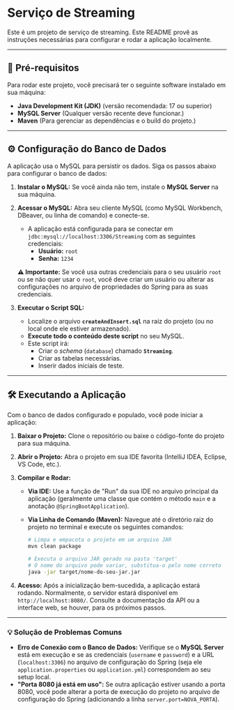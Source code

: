 # Serviço de Streaming

Este é um projeto de serviço de streaming. Este README provê as instruções necessárias para configurar e rodar a aplicação localmente.

---

## 🚀 Pré-requisitos

Para rodar este projeto, você precisará ter o seguinte software instalado em sua máquina:

* **Java Development Kit (JDK)** (versão recomendada: 17 ou superior)
* **MySQL Server** (Qualquer versão recente deve funcionar.)
* **Maven** (Para gerenciar as dependências e o build do projeto.)

---

## ⚙️ Configuração do Banco de Dados

A aplicação usa o MySQL para persistir os dados. Siga os passos abaixo para configurar o banco de dados:

1.  **Instalar o MySQL:** Se você ainda não tem, instale o **MySQL Server** na sua máquina.
2.  **Acessar o MySQL:** Abra seu cliente MySQL (como MySQL Workbench, DBeaver, ou linha de comando) e conecte-se.

    * A aplicação está configurada para se conectar em `jdbc:mysql://localhost:3306/Streaming` com as seguintes credenciais:
        * **Usuário:** `root`
        * **Senha:** `1234`

    **⚠️ Importante:** Se você usa outras credenciais para o seu usuário `root` ou se não quer usar o `root`, você deve criar um usuário ou alterar as configurações no arquivo de propriedades do Spring para as suas credenciais.

3.  **Executar o Script SQL:**
    * Localize o arquivo **`createAndInsert.sql`** na raiz do projeto (ou no local onde ele estiver armazenado).
    * **Execute todo o conteúdo deste script** no seu MySQL.
    * Este script irá:
        * Criar o *schema* (`database`) chamado **`Streaming`**.
        * Criar as tabelas necessárias.
        * Inserir dados iniciais de teste.

---

## 🛠️ Executando a Aplicação

Com o banco de dados configurado e populado, você pode iniciar a aplicação:

1.  **Baixar o Projeto:** Clone o repositório ou baixe o código-fonte do projeto para sua máquina.
2.  **Abrir o Projeto:** Abra o projeto em sua IDE favorita (IntelliJ IDEA, Eclipse, VS Code, etc.).
3.  **Compilar e Rodar:**
    * **Via IDE:** Use a função de "Run" da sua IDE no arquivo principal da aplicação (geralmente uma classe que contém o método `main` e a anotação `@SpringBootApplication`).
    * **Via Linha de Comando (Maven):** Navegue até o diretório raiz do projeto no terminal e execute os seguintes comandos:

        ```bash
        # Limpa e empacota o projeto em um arquivo JAR
        mvn clean package
        
        # Executa o arquivo JAR gerado na pasta 'target'
        # O nome do arquivo pode variar, substitua-o pelo nome correto
        java -jar target/nome-do-seu-jar.jar 
        ```

4.  **Acesso:** Após a inicialização bem-sucedida, a aplicação estará rodando. Normalmente, o servidor estará disponível em `http://localhost:8080/`. Consulte a documentação da API ou a interface web, se houver, para os próximos passos.

---

### 💡 Solução de Problemas Comuns

* **Erro de Conexão com o Banco de Dados:** Verifique se o **MySQL Server** está em execução e se as credenciais (`username` e `password`) e a URL (`localhost:3306`) no arquivo de configuração do Spring (seja ele `application.properties` ou `application.yml`) correspondem ao seu setup local.
* **"Porta 8080 já está em uso":** Se outra aplicação estiver usando a porta 8080, você pode alterar a porta de execução do projeto no arquivo de configuração do Spring (adicionando a linha `server.port=NOVA_PORTA`).
